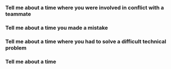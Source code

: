 ### Tell me about a time where you were involved in conflict with a teammate

### Tell me about a time you made a mistake

### Tell me about a time where you had to solve a difficult technical problem

### Tell me about a time